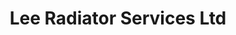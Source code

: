 ---
title: "Lee Radiator Services Ltd"
address: "Unit K1A Marina Commercial Park Centre Park Road Co. Cork"
tel: "(021)4311588"
county: "Cork"
category: "Marinas"
type: "Content"
lat: "51.89739777"
lng: "-8.457192852"
---